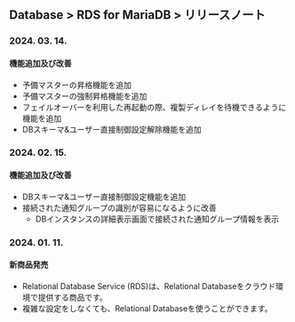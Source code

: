 ## Database > RDS for MariaDB > リリースノート

### 2024. 03. 14.

#### 機能追加及び改善

* 予備マスターの昇格機能を追加
* 予備マスターの強制昇格機能を追加
* フェイルオーバーを利用した再起動の際、複製ディレイを待機できるように機能を追加
* DBスキーマ&ユーザー直接制御設定解除機能を追加

### 2024. 02. 15.

#### 機能追加及び改善

* DBスキーマ&ユーザー直接制御設定機能を追加
* 接続された通知グループの識別が容易になるように改善
    * DBインスタンスの詳細表示画面で接続された通知グループ情報を表示

### 2024. 01. 11.

#### 新商品発売

- Relational Database Service (RDS)は、Relational Databaseをクラウド環境で提供する商品です。
- 複雑な設定をしなくても、Relational Databaseを使うことができます。
